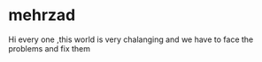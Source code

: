 # mehrzad
Hi every one ,this world is very chalanging and we have to face the problems and fix them
